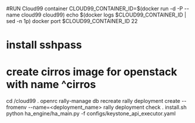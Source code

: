#RUN Cloud99 container
CLOUD99_CONTAINER_ID=$(docker run -d -P --name cloud99 cloud99)
echo $(docker logs $CLOUD99_CONTAINER_ID | sed -n 1p)
docker port $CLOUD99_CONTAINER_ID 22


# install sshpass
# create cirros image for openstack with name ^cirros
cd /cloud99
. openrc
rally-manage db recreate
rally deployment create --fromenv --name=<deployment_name>
rally deployment check
. install.sh
python ha_engine/ha_main.py -f configs/keystone_api_executor.yaml